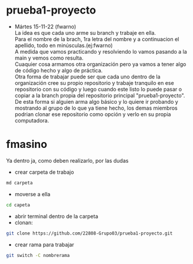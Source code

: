 # prueba1-proyecto
* Mártes 15-11-22 (fwarno)  
La idea es que cada uno arme su branch y trabaje en ella.  
Para el nombre de la brach, 1ra letra del nombre y a continuacion el apellido, todo en minúsculas.(ej:fwarno)  
A medida que vamos practicando y resolviendo lo vamos pasando a la main y vemos como resulta.  
Cuaquier cosa armamos otra organización pero ya vamos a tener algo de código hecho y algo de práctica.  
Otra forma de trabajar puede ser que cada uno dentro de la organización cree su propio repositorio y trabaje tranquilo en ese repositorio con su código y luego cuando este listo lo puede pasar o copiar a la branch propia del repositorio principal "prueba1-proyecto".  
De esta forma si alguien arma algo básico y lo quiere ir probando y mostrando al grupo de lo que ya tiene hecho, los demas miembros podrian clonar ese repositorio como opción y verlo en su propia computadora.

# fmasino

Ya dentro ja, como deben realizarlo, por las dudas
- crear carpeta de trabajo
```sh
md carpeta
```
- moverse a ella
```sh
cd capeta
```
- abrir terminal dentro de la carpeta
- clonan:
```sh
git clone https://github.com/22808-Grupo03/prueba1-proyecto.git
```
- crear rama para trabajar
```sh
git switch -C nombrerama
```

